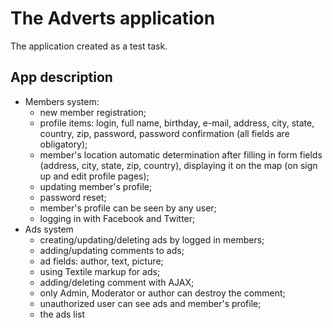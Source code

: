 # The Adverts application

The application created as a test task.

## App description

* Members system:
  - new member registration;
  - profile items: login, full name, birthday, e-mail, address, city, state, country, zip, password, password confirmation (all fields are obligatory);
  - member's location automatic determination after filling in form fields (address, city, state, zip, country), displaying it on the map (on sign up and edit profile pages);
  - updating member's profile;
  - password reset;
  - member's profile can be seen by any user;
  - logging in with Facebook and Twitter;
* Ads system
  - creating/updating/deleting ads by logged in members;
  - adding/updating comments to ads;
  - ad fields: author, text, picture;
  - using Textile markup for ads;
  - adding/deleting comment with AJAX;
  - only Admin, Moderator or author can destroy the comment;
  - unauthorized user can see ads and member's profile;
  - the ads list 
